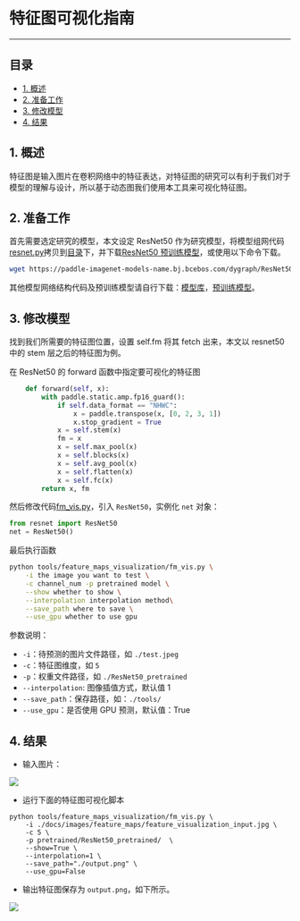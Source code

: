 # 特征图可视化指南
-----
## 目录

* [1. 概述](#1)
* [2. 准备工作](#2)
* [3. 修改模型](#3)
* [4. 结果](#4)

<a name='1'></a>

## 1. 概述

特征图是输入图片在卷积网络中的特征表达，对特征图的研究可以有利于我们对于模型的理解与设计，所以基于动态图我们使用本工具来可视化特征图。

<a name='2'></a>

## 2. 准备工作

首先需要选定研究的模型，本文设定 ResNet50 作为研究模型，将模型组网代码[resnet.py](../../../../ppcl/arch/backbone/legendary_models/resnet.py)拷贝到[目录](../../../../ppcl/utils/feature_maps_visualization/)下，并下载[ResNet50 预训练模型](https://paddle-imagenet-models-name.bj.bcebos.com/dygraph/ResNet50_pretrained.pdparams)，或使用以下命令下载。

```bash
wget https://paddle-imagenet-models-name.bj.bcebos.com/dygraph/ResNet50_pretrained.pdparams
```

其他模型网络结构代码及预训练模型请自行下载：[模型库](../../../ppcls/arch/backbone/)，[预训练模型](../../models/ImageNet1k/model_list.md)。

 <a name='3'></a>

## 3. 修改模型

找到我们所需要的特征图位置，设置 self.fm 将其 fetch 出来，本文以 resnet50 中的 stem 层之后的特征图为例。

在 ResNet50 的 forward 函数中指定要可视化的特征图

```python
    def forward(self, x):
        with paddle.static.amp.fp16_guard():
            if self.data_format == "NHWC":
                x = paddle.transpose(x, [0, 2, 3, 1])
                x.stop_gradient = True
            x = self.stem(x)
            fm = x
            x = self.max_pool(x)
            x = self.blocks(x)
            x = self.avg_pool(x)
            x = self.flatten(x)
            x = self.fc(x)
        return x, fm
```

然后修改代码[fm_vis.py](../../../../ppcl/utils/feature_maps_visualization/fm_vis.py)，引入 `ResNet50`，实例化 `net` 对象：

```python
from resnet import ResNet50
net = ResNet50()
```

最后执行函数

```bash
python tools/feature_maps_visualization/fm_vis.py \
    -i the image you want to test \
    -c channel_num -p pretrained model \
    --show whether to show \
    --interpolation interpolation method\
    --save_path where to save \
    --use_gpu whether to use gpu
```

参数说明：
+ `-i`：待预测的图片文件路径，如 `./test.jpeg`
+ `-c`：特征图维度，如 `5`
+ `-p`：权重文件路径，如 `./ResNet50_pretrained`
+ `--interpolation`: 图像插值方式，默认值 1
+ `--save_path`：保存路径，如：`./tools/`
+ `--use_gpu`：是否使用 GPU 预测，默认值：True

<a name='4'></a>

## 4. 结果

* 输入图片：  

![](../../../images/feature_maps/feature_visualization_input.jpg)

* 运行下面的特征图可视化脚本

```
python tools/feature_maps_visualization/fm_vis.py \
    -i ./docs/images/feature_maps/feature_visualization_input.jpg \
    -c 5 \
    -p pretrained/ResNet50_pretrained/  \
    --show=True \
    --interpolation=1 \
    --save_path="./output.png" \
    --use_gpu=False
```

* 输出特征图保存为 `output.png`，如下所示。

![](../../../images/feature_maps/feature_visualization_output.jpg)
